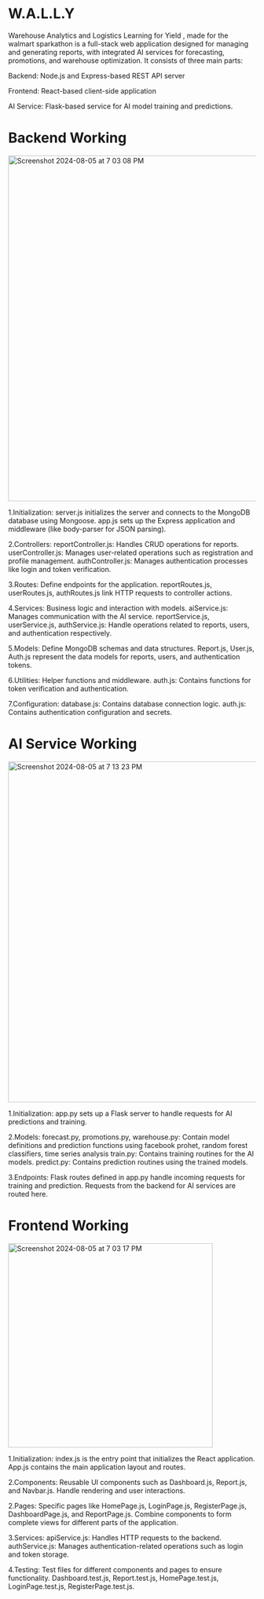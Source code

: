 # W.A.L.L.Y
Warehouse Analytics and Logistics Learning for Yield
, made for the walmart sparkathon is a full-stack web application designed for managing and generating reports, with integrated AI services for forecasting, promotions, and warehouse optimization. It consists of three main parts:

Backend: Node.js and Express-based REST API server

Frontend: React-based client-side application

AI Service: Flask-based service for AI model training and predictions.

# Backend Working

<img width="704" alt="Screenshot 2024-08-05 at 7 03 08 PM" src="https://github.com/user-attachments/assets/d8e8b9b2-2503-4002-b700-8cf7f22a0153">

1.Initialization:
server.js initializes the server and connects to the MongoDB database using Mongoose.
app.js sets up the Express application and middleware (like body-parser for JSON parsing).

2.Controllers:
reportController.js: Handles CRUD operations for reports.
userController.js: Manages user-related operations such as registration and profile management.
authController.js: Manages authentication processes like login and token verification.

3.Routes:
Define endpoints for the application.
reportRoutes.js, userRoutes.js, authRoutes.js link HTTP requests to controller actions.

4.Services:
Business logic and interaction with models.
aiService.js: Manages communication with the AI service.
reportService.js, userService.js, authService.js: Handle operations related to reports, users, and authentication respectively.

5.Models:
Define MongoDB schemas and data structures.
Report.js, User.js, Auth.js represent the data models for reports, users, and authentication tokens.

6.Utilities:
Helper functions and middleware.
auth.js: Contains functions for token verification and authentication.

7.Configuration:
database.js: Contains database connection logic.
auth.js: Contains authentication configuration and secrets.

# AI Service Working

<img width="694" alt="Screenshot 2024-08-05 at 7 13 23 PM" src="https://github.com/user-attachments/assets/493e2577-2f78-41f8-b693-04be15fa42fb">

1.Initialization:
app.py sets up a Flask server to handle requests for AI predictions and training.

2.Models:
forecast.py, promotions.py, warehouse.py: Contain model definitions and prediction functions using facebook prohet, random forest classifiers, time series analysis
train.py: Contains training routines for the AI models.
predict.py: Contains prediction routines using the trained models.

3.Endpoints:
Flask routes defined in app.py handle incoming requests for training and prediction.
Requests from the backend for AI services are routed here.


# Frontend Working

<img width="416" alt="Screenshot 2024-08-05 at 7 03 17 PM" src="https://github.com/user-attachments/assets/69cb6219-20df-46fd-9c1a-c84e320b62cd">

1.Initialization:
index.js is the entry point that initializes the React application.
App.js contains the main application layout and routes.

2.Components:
Reusable UI components such as Dashboard.js, Report.js, and Navbar.js.
Handle rendering and user interactions.

2.Pages:
Specific pages like HomePage.js, LoginPage.js, RegisterPage.js, DashboardPage.js, and ReportPage.js.
Combine components to form complete views for different parts of the application.

3.Services:
apiService.js: Handles HTTP requests to the backend.
authService.js: Manages authentication-related operations such as login and token storage.

4.Testing:
Test files for different components and pages to ensure functionality.
Dashboard.test.js, Report.test.js, HomePage.test.js, LoginPage.test.js, RegisterPage.test.js.

